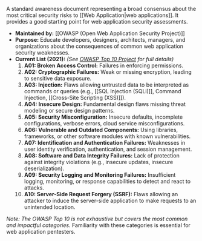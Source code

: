 A standard awareness document representing a broad consensus about the most critical security risks to [[Web Application|web applications]]. It provides a good starting point for web application security assessments.

- **Maintained by:** [[OWASP (Open Web Application Security Project)]]
- **Purpose:** Educate developers, designers, architects, managers, and organizations about the consequences of common web application security weaknesses.
- **Current List (2021):** *(See [OWASP Top 10 Project](https://owasp.org/www-project-top-ten/) for full details)*
    1.  **A01: Broken Access Control:** Failures in enforcing permissions.
    2.  **A02: Cryptographic Failures:** Weak or missing encryption, leading to sensitive data exposure.
    3.  **A03: Injection:** Flaws allowing untrusted data to be interpreted as commands or queries (e.g., [[SQL Injection (SQLi)]], Command Injection, [[Cross-Site Scripting (XSS)]]).
    4.  **A04: Insecure Design:** Fundamental design flaws missing threat modeling or secure design patterns.
    5.  **A05: Security Misconfiguration:** Insecure defaults, incomplete configurations, verbose errors, cloud service misconfigurations.
    6.  **A06: Vulnerable and Outdated Components:** Using libraries, frameworks, or other software modules with known vulnerabilities.
    7.  **A07: Identification and Authentication Failures:** Weaknesses in user identity verification, authentication, and session management.
    8.  **A08: Software and Data Integrity Failures:** Lack of protection against integrity violations (e.g., insecure updates, insecure deserialization).
    9.  **A09: Security Logging and Monitoring Failures:** Insufficient logging, monitoring, or response capabilities to detect and react to attacks.
    10. **A10: Server-Side Request Forgery (SSRF):** Flaws allowing an attacker to induce the server-side application to make requests to an unintended location.

*Note: The OWASP Top 10 is not exhaustive but covers the most common and impactful categories.* Familiarity with these categories is essential for web application pentesters. 